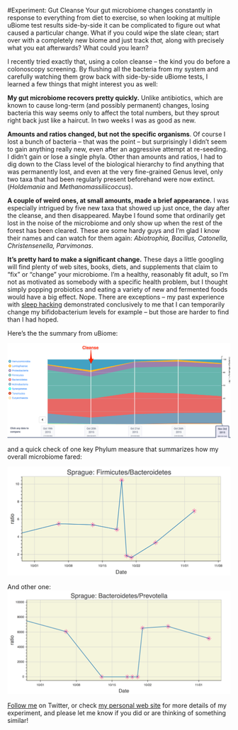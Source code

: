 #Experiment: Gut Cleanse
Your gut microbiome changes constantly in response to everything from diet to exercise, so when looking at multiple uBiome test results side-by-side it can be complicated to figure out what caused a particular change. What if you could wipe the slate clean; start over with a completely new biome and just track *that,* along with precisely what you eat afterwards? What could you learn?

I recently tried exactly that, using a colon cleanse – the kind you do before a colonoscopy screening. By flushing all the bacteria from my system and carefully watching them grow back with side-by-side uBiome tests, I learned a few things that might interest you as well:

**My gut microbiome recovers pretty quickly.** Unlike antibiotics, which are known to cause long-term (and possibly permanent) changes, losing bacteria this way seems only to affect the total numbers, but they sprout right back just like a haircut. In two weeks I was as good as new.

**Amounts and ratios changed, but not the specific organisms**. Of course I lost a bunch of bacteria – that was the point – but surprisingly I didn’t seem to gain anything really new, even after an aggressive attempt at re-seeding. I didn’t gain or lose a single phyla. Other than amounts and ratios, I had to dig down to the Class level of the biological hierarchy to find anything that was permanently lost, and even at the very fine-grained Genus level, only two taxa that had been regularly present beforehand were now extinct. (*Holdemania* and *Methanomassiliicoccus*).

**A couple of weird ones, at small amounts, made a brief appearance.** I was especially intrigued by five new taxa that showed up just once, the day after the cleanse, and then disappeared. Maybe I found some that ordinarily get lost in the noise of the microbiome and only show up when the rest of the forest has been cleared. These are some hardy guys and I’m glad I know their names and can watch for them again: *Abiotrophia, Bacillus, Catonella, Christensenella, Parvimonas*.

**It’s pretty hard to make a significant change.** These days a little googling will find plenty of web sites, books, diets, and supplements that claim to “fix” or “change” your microbiome. I’m a healthy, reasonably fit adult, so I’m not as motivated as somebody with a specific health problem, but I thought simply popping probiotics and eating a variety of new and fermented foods would have a big effect. Nope. There are exceptions – my past experience with [sleep hacking](http://www.ubiomeblog.com/my-ubiome-sleep-hacking-update/) demonstrated conclusively to me that I can temporarily change my bifidobacterium levels for example – but those are harder to find than I had hoped.

Here’s the the summary from uBiome:

![](images/experiments/colonCleanse/colonCleanseBacteria.png)


and a quick check of one key Phylum measure that summarizes how my overall microbiome fared:

![](images/experiments/colonCleanse/colonCleanseFirmicutesBacteroidetes.png)

And other one:
![](images/experiments/colonCleanse/colonCleanseBacteroidetesPrevotella.png)

[Follow me](http://twitter.com/sprague) on Twitter, or check [my personal web site](http://richardsprague.com/) for more details of my experiment, and please let me know if you did or are thinking of something similar!
